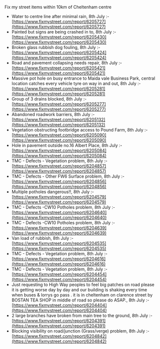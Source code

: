 Fix my street items within 10km of Cheltenham centre

<!-- fix_marker starts -->

- Water to centre line after minimal rain, 8th July :- [https://www.fixmystreet.com/report/6205727](https://www.fixmystreet.com/report/6205727)
- Painted but signs are being crashed in to, 8th July :- [https://www.fixmystreet.com/report/6205430](https://www.fixmystreet.com/report/6205430)
- Broken glass rubbish dog fouling, 8th July :- [https://www.fixmystreet.com/report/6205424](https://www.fixmystreet.com/report/6205424)
- Road and pavement collapsing needs repair, 8th July :- [https://www.fixmystreet.com/report/6205421](https://www.fixmystreet.com/report/6205421)
- Massive pot hole on busy entrance to Maida vale Business Park, central location catches every vehicle tyre on way in and out, 8th July :- [https://www.fixmystreet.com/report/6205281](https://www.fixmystreet.com/report/6205281)
- Group of 3 drains blocked, 8th July :- [https://www.fixmystreet.com/report/6205277](https://www.fixmystreet.com/report/6205277)
- Abandoned roadwork barriers, 8th July :- [https://www.fixmystreet.com/report/6205132](https://www.fixmystreet.com/report/6205132)
- Vegetation obstructing footbridge access to Pound Farm, 8th July :- [https://www.fixmystreet.com/report/6205090](https://www.fixmystreet.com/report/6205090)
- Hole in pavement outside no.16 Albert Place, 8th July :- [https://www.fixmystreet.com/report/6205084](https://www.fixmystreet.com/report/6205084)
- TMC - Defects - Vegetation problem, 8th July :- [https://www.fixmystreet.com/report/6204857](https://www.fixmystreet.com/report/6204857)
- TMC - Defects - Other FW6  Surface problem, 8th July :- [https://www.fixmystreet.com/report/6204856](https://www.fixmystreet.com/report/6204856)
- Multiple potholes dangerous!!, 8th July :- [https://www.fixmystreet.com/report/6204579](https://www.fixmystreet.com/report/6204579)
- TMC - Defects -CW10 Potholes problem, 8th July :- [https://www.fixmystreet.com/report/6204640](https://www.fixmystreet.com/report/6204640)
- TMC - Defects -CW10 Potholes problem, 8th July :- [https://www.fixmystreet.com/report/6204639](https://www.fixmystreet.com/report/6204639)
- Van load of rubbish, 8th July :- [https://www.fixmystreet.com/report/6204535](https://www.fixmystreet.com/report/6204535)
- TMC - Defects - Vegetation problem, 8th July :- [https://www.fixmystreet.com/report/6204616](https://www.fixmystreet.com/report/6204616)
- TMC - Defects - Vegetation problem, 8th July :- [https://www.fixmystreet.com/report/6204454](https://www.fixmystreet.com/report/6204454)
- Just requesting to High Way peoples to feel big patches on road please it is getting worse day by day and our building is shaking every time when buses & lorrys go pass . it is in cheltenham on clarence street by BOSTAN TEA SHOP in middle of road so please do ASAP., 8th July :- [https://www.fixmystreet.com/report/6204404](https://www.fixmystreet.com/report/6204404)
- 2 large branches have broken from main tree to the ground, 8th July :- [https://www.fixmystreet.com/report/6204391](https://www.fixmystreet.com/report/6204391)
- Blocking visibility on road/junction (Grass/verge) problem, 8th July :- [https://www.fixmystreet.com/report/6204842](https://www.fixmystreet.com/report/6204842)

<!-- fix_marker ends -->